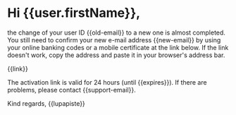 # Hi {{user.firstName}},

the change of your user ID {{old-email}} to a new one is almost completed. You still need to confirm your new e-mail address {{new-email}} by using your online banking codes or a mobile certificate at the link below. If the link doesn't work, copy the address and paste it in your browser's address bar.

{{link}}

The activation link is valid for 24 hours (until {{expires}}). If there are problems, please contact {{support-email}}.


Kind regards,
{{lupapiste}}